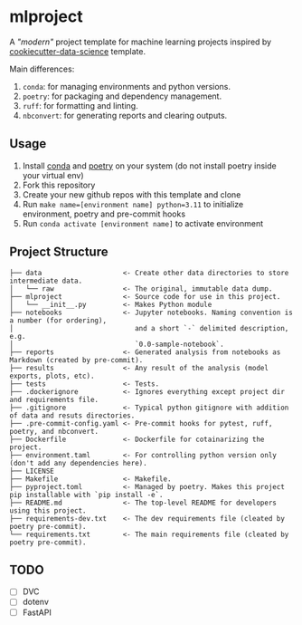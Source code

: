# mlproject

A _"modern"_ project template for machine learning projects inspired by [cookiecutter-data-science](https://drivendata.github.io/cookiecutter-data-science/) template.

Main differences:

1. `conda`: for managing environments and python versions.
2. `poetry`: for packaging and dependency management.
3. `ruff`: for formatting and linting.
4. `nbconvert`: for generating reports and clearing outputs.

## Usage

1. Install [conda](https://docs.anaconda.com/free/miniconda/miniconda-install/) and [poetry](https://python-poetry.org/docs/) on your system (do not install poetry inside your virtual env)
2. Fork this repository
3. Create your new github repos with this template and clone
4. Run `make name=[environment name] python=3.11` to initialize environment, poetry and pre-commit hooks
5. Run `conda activate [environment name]` to activate environment

## Project Structure

```text
├── data                    <- Create other data directories to store intermediate data.
│   └── raw                 <- The original, immutable data dump.
├── mlproject               <- Source code for use in this project.
│   └── __init__.py         <- Makes Python module
├── notebooks               <- Jupyter notebooks. Naming convention is a number (for ordering),
│                              and a short `-` delimited description, e.g.
│                              `0.0-sample-notebook`.
├── reports                 <- Generated analysis from notebooks as Markdown (created by pre-commit).
├── results                 <- Any result of the analysis (model exports, plots, etc).
├── tests                   <- Tests.
├── .dockerignore           <- Ignores everything except project dir and requirements file.
├── .gitignore              <- Typical python gitignore with addition of data and resuts directories.
├── .pre-commit-config.yaml <- Pre-commit hooks for pytest, ruff, poetry, and nbconvert.
├── Dockerfile              <- Dockerfile for cotainarizing the project.
├── environment.taml        <- For controlling python version only (don't add any dependencies here).
├── LICENSE
├── Makefile                <- Makefile. 
├── pyproject.toml          <- Managed by poetry. Makes this project pip installable with `pip install -e`.
├── README.md               <- The top-level README for developers using this project.
├── requirements-dev.txt    <- The dev requirements file (cleated by poetry pre-commit).
└── requirements.txt        <- The main requirements file (cleated by poetry pre-commit).
```

## TODO

- [ ] DVC
- [ ] dotenv
- [ ] FastAPI
